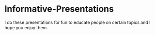 # Informative-Presentations
I do these presentations for fun to educate people on certain topics and I hope you enjoy them.
